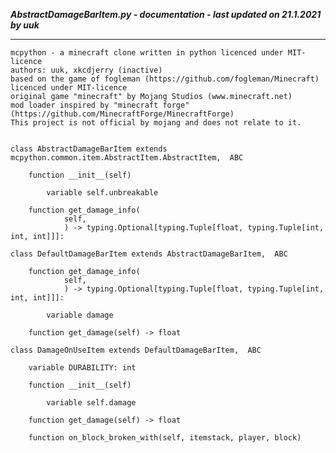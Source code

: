 ***AbstractDamageBarItem.py - documentation - last updated on 21.1.2021 by uuk***
___

    mcpython - a minecraft clone written in python licenced under MIT-licence
    authors: uuk, xkcdjerry (inactive)
    based on the game of fogleman (https://github.com/fogleman/Minecraft) licenced under MIT-licence
    original game "minecraft" by Mojang Studios (www.minecraft.net)
    mod loader inspired by "minecraft forge" (https://github.com/MinecraftForge/MinecraftForge)
    This project is not official by mojang and does not relate to it.


    class AbstractDamageBarItem extends mcpython.common.item.AbstractItem.AbstractItem,  ABC

        function __init__(self)

            variable self.unbreakable

        function get_damage_info(
                self,
                ) -> typing.Optional[typing.Tuple[float, typing.Tuple[int, int, int]]]:

    class DefaultDamageBarItem extends AbstractDamageBarItem,  ABC

        function get_damage_info(
                self,
                ) -> typing.Optional[typing.Tuple[float, typing.Tuple[int, int, int]]]:

            variable damage

        function get_damage(self) -> float

    class DamageOnUseItem extends DefaultDamageBarItem,  ABC

        variable DURABILITY: int

        function __init__(self)

            variable self.damage

        function get_damage(self) -> float

        function on_block_broken_with(self, itemstack, player, block)